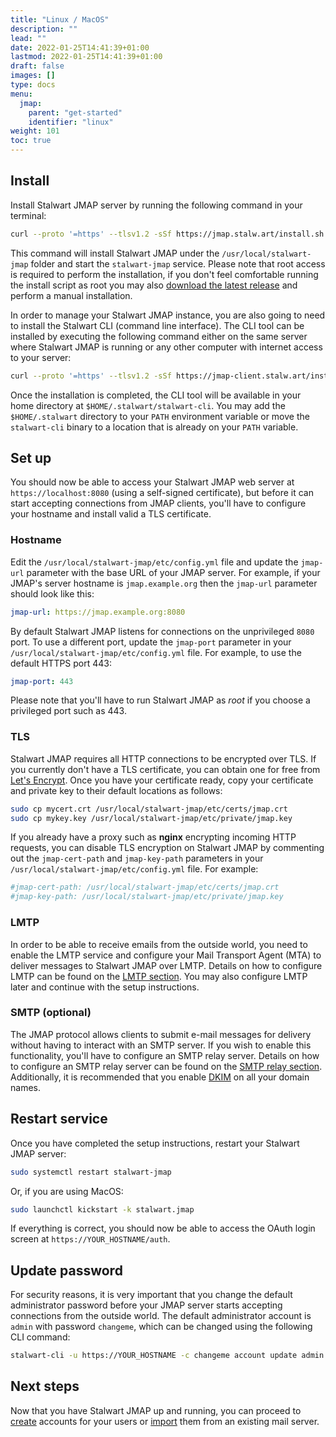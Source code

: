 ```yaml
---
title: "Linux / MacOS"
description: ""
lead: ""
date: 2022-01-25T14:41:39+01:00
lastmod: 2022-01-25T14:41:39+01:00
draft: false
images: []
type: docs
menu:
  jmap:
    parent: "get-started"
    identifier: "linux"
weight: 101
toc: true
---
```


## Install

Install Stalwart JMAP server by running the following command in your terminal:

```bash
curl --proto '=https' --tlsv1.2 -sSf https://jmap.stalw.art/install.sh | sudo sh
```

This command will install Stalwart JMAP under the ``/usr/local/stalwart-jmap`` folder
and start the ``stalwart-jmap`` service. Please note that root access is required
to perform the installation, if you don't feel comfortable running the install script as root
you may also [download the latest release](https://github.com/stalwartlabs/jmap-server/releases) and
perform a manual installation.

In order to manage your Stalwart JMAP instance, you are also going to need to install the Stalwart CLI (command line interface).
The CLI tool can be installed by executing the following command either on the same server where Stalwart JMAP 
is running or any other computer with internet access to your server:

```bash
curl --proto '=https' --tlsv1.2 -sSf https://jmap-client.stalw.art/install.sh | sh
```

Once the installation is completed, the CLI tool will be available in your home directory at ``$HOME/.stalwart/stalwart-cli``. You may add the
``$HOME/.stalwart`` directory to your ``PATH`` environment variable or move the ``stalwart-cli`` binary to a location that is already
on your ``PATH`` variable.

## Set up

You should now be able to access your Stalwart JMAP web server at ``https://localhost:8080`` (using a self-signed certificate), but
before it can start accepting connections from JMAP clients, you'll have to configure your hostname and install valid a TLS certificate.

### Hostname

Edit the ``/usr/local/stalwart-jmap/etc/config.yml`` file and update the ``jmap-url`` parameter with the base URL of your JMAP server.
For example, if your JMAP's server hostname is ``jmap.example.org`` then the ``jmap-url`` parameter should look like this:

```yaml
jmap-url: https://jmap.example.org:8080
```

By default Stalwart JMAP listens for connections on the unprivileged ``8080`` port. To use a different port, update the ``jmap-port``
parameter in your ``/usr/local/stalwart-jmap/etc/config.yml`` file. For example, to use the default HTTPS port 443:

```yaml
jmap-port: 443
```

Please note that you'll have to run Stalwart JMAP as _root_ if you choose a privileged port such as 443.

### TLS

Stalwart JMAP requires all HTTP connections to be encrypted over TLS. If you currently don't have a TLS certificate, 
you can obtain one for free from [Let's Encrypt](https://letsencrypt.org/). 
Once you have your certificate ready, copy your certificate and private key to their default locations as follows:

```bash
sudo cp mycert.crt /usr/local/stalwart-jmap/etc/certs/jmap.crt
sudo cp mykey.key /usr/local/stalwart-jmap/etc/private/jmap.key
```

If you already have a proxy such as __nginx__ encrypting incoming HTTP requests, you can disable
TLS encryption on Stalwart JMAP by commenting out the ``jmap-cert-path`` and ``jmap-key-path`` parameters in your
``/usr/local/stalwart-jmap/etc/config.yml`` file. For example:

```yaml
#jmap-cert-path: /usr/local/stalwart-jmap/etc/certs/jmap.crt
#jmap-key-path: /usr/local/stalwart-jmap/etc/private/jmap.key
```

### LMTP

In order to be able to receive emails from the outside world, you need to enable the LMTP service and configure your Mail Transport Agent (MTA)
to deliver messages to Stalwart JMAP over LMTP. Details on how to configure LMTP can be found on the [LMTP section](/jmap/configure/lmtp).
You may also configure LMTP later and continue with the setup instructions.

### SMTP (optional)

The JMAP protocol allows clients to submit e-mail messages for delivery without having to interact with an SMTP server. If you wish to enable
this functionality, you'll have to configure an SMTP relay server. Details on how to configure an SMTP relay server can be found on 
the [SMTP relay section](/jmap/configure/smtp). Additionally, it is recommended that you enable [DKIM](/jmap/manage/domains/#dkim) on all your domain names.

## Restart service

Once you have completed the setup instructions, restart your Stalwart JMAP server:

```bash
sudo systemctl restart stalwart-jmap
```

Or, if you are using MacOS:

```bash
sudo launchctl kickstart -k stalwart.jmap
```

If everything is correct, you should now be able to access the OAuth login screen at ``https://YOUR_HOSTNAME/auth``.

## Update password

For security reasons, it is very important that you change the default administrator password before your JMAP server starts 
accepting connections from the outside world. The default administrator account is ``admin`` with password ``changeme``, which can 
be changed using the following CLI command:

```bash
stalwart-cli -u https://YOUR_HOSTNAME -c changeme account update admin -p NEW_PASSWORD
```

## Next steps

Now that you have Stalwart JMAP up and running, you can proceed to [create](/jmap/manage/accounts) accounts for
your users or [import](/jmap/migrate/overview) them from an existing mail server.

